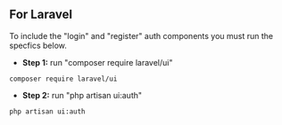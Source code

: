 ## For Laravel

To include the "login" and "register" auth components you must run the specfics below.

- **Step 1:**
    run "composer require laravel/ui"
```console
composer require laravel/ui
```
- **Step 2:**
    run "php artisan ui:auth"
```console
php artisan ui:auth
```
